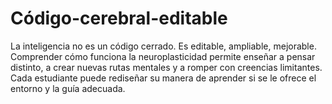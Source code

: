 # Código-cerebral-editable
La inteligencia no es un código cerrado. Es editable, ampliable, mejorable. Comprender cómo funciona la neuroplasticidad permite enseñar a pensar distinto, a crear nuevas rutas mentales y a romper con creencias limitantes. Cada estudiante puede rediseñar su manera de aprender si se le ofrece el entorno y la guía adecuada.

